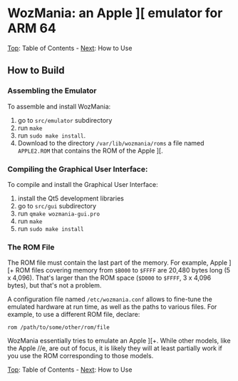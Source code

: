 # WozMania: an Apple ][ emulator for ARM 64


[Top](wozmania.md): Table of Contents - [Next](usage.md): How to Use


## How to Build


### Assembling the Emulator

To assemble and install WozMania:

1. go to `src/emulator` subdirectory
2. run `make`
3. run `sudo make install`.
4. Download to the directory `/var/lib/wozmania/roms` a file
   named `APPLE2.ROM` that contains the ROM of the Apple ]\[.


### Compiling the Graphical User Interface:

To compile and install the Graphical User Interface:

1. install the Qt5 development libraries
2. go to `src/gui` subdirectory
3. run `qmake wozmania-gui.pro`
4. run `make`
5. run `sudo make install`


### The ROM File

The ROM file must contain the last part of the memory. For example,
Apple ]\[+ ROM files covering memory from `$B000` to `$FFFF` are
20,480 bytes long (5 x 4,096). That's larger than the ROM space
(`$D000` to `$FFFF`, 3 x 4,096 bytes), but that's not a problem.

A configuration file named `/etc/wozmania.conf` allows to fine-tune
the emulated hardware at run time, as well as the paths to various
files. For example, to use a different ROM file, declare:
```
rom /path/to/some/other/rom/file
```

WozMania essentially tries to emulate an Apple ]\[+. While other models,
like the Apple //e, are out of focus, it is likely they will at least
partially work if you use the ROM corresponding to those models.


[Top](wozmania.md): Table of Contents - [Next](usage.md): How to Use
